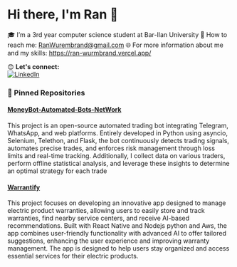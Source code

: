 # Hi there, I'm Ran 👋

🎓 I’m a 3rd year computer science student at Bar-Ilan University
📧 How to reach me: RanWurembrand@gmail.com 
🌐 For more information about me and my skills: https://ran-wurmbrand.vercel.app/

😊 **Let's connect:**  
[![LinkedIn](https://img.shields.io/badge/LinkedIn-Connect-blue?style=flat-square&logo=linkedin)](**www.linkedin.com/in/ran-wurmbrand-a4a039209**)  

### 📌 Pinned Repositories
#### [MoneyBot-Automated-Bots-NetWork](https://github.com/RanWurm/MoneyBot-protected-)
This project is an open-source automated trading bot integrating Telegram, WhatsApp, and web platforms. Entirely developed in Python using asyncio, Selenium, Telethon, and Flask, the bot continuously detects trading signals, automates precise trades, and enforces risk management through loss limits and real-time tracking. Additionally, I collect data on various traders, perform offline statistical analysis, and leverage these insights to determine an optimal strategy for each trade

#### [Warrantify](https://github.com/RanWurm/Warrantify)
This project focuses on developing an innovative app designed to manage electric product warranties, allowing users to easily store and track warranties, find nearby service centers, and receive AI-based recommendations. Built with React Native and Nodejs python and Aws, the app combines user-friendly functionality with advanced AI to offer tailored suggestions, enhancing the user experience and improving warranty management. The app is designed to help users stay organized and access essential services for their electric products.



